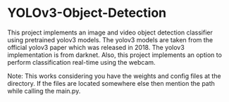 # YOLOv3-Object-Detection

This project implements an image and video object detection classifier using pretrained yolov3 models. The yolov3 models are taken from the official yolov3 paper which was released in 2018. The yolov3 implementation is from darknet. Also, this project implements an option to perform classification real-time using the webcam.

Note: This works considering you have the weights and config files at the  directory.
If the files are located somewhere else then mention the path while calling the main.py.
